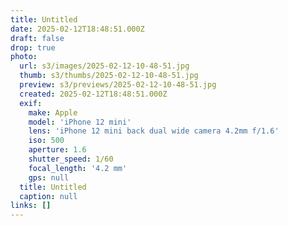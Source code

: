 ```yaml
---
title: Untitled
date: 2025-02-12T18:48:51.000Z
draft: false
drop: true
photo:
  url: s3/images/2025-02-12-10-48-51.jpg
  thumb: s3/thumbs/2025-02-12-10-48-51.jpg
  preview: s3/previews/2025-02-12-10-48-51.jpg
  created: 2025-02-12T18:48:51.000Z
  exif:
    make: Apple
    model: 'iPhone 12 mini'
    lens: 'iPhone 12 mini back dual wide camera 4.2mm f/1.6'
    iso: 500
    aperture: 1.6
    shutter_speed: 1/60
    focal_length: '4.2 mm'
    gps: null
  title: Untitled
  caption: null
links: []
---
```

